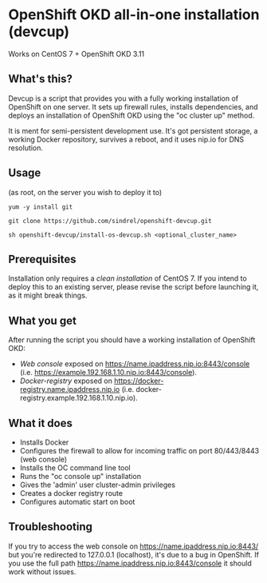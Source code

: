 # OpenShift OKD all-in-one installation (devcup)
Works on CentOS 7 + OpenShift OKD 3.11

## What's this?
Devcup is a script that provides you with a fully working installation of OpenShift on one server. It sets up firewall rules, installs dependencies, and deploys an installation of OpenShift OKD using the "oc cluster up" method. 

It is ment for semi-persistent development use. It's got persistent storage, a working Docker repository, survives a reboot, and it uses nip.io for DNS resolution.

## Usage
(as root, on the server you wish to deploy it to)

```yum -y install git```

```git clone https://github.com/sindrel/openshift-devcup.git```

```sh openshift-devcup/install-os-devcup.sh <optional_cluster_name>```

## Prerequisites
Installation only requires a *clean installation* of CentOS 7.
If you intend to deploy this to an existing server, please revise the script before launching it, as it might break things.

## What you get
After running the script you should have a working installation of OpenShift OKD:

- *Web console* exposed on https://name.ipaddress.nip.io:8443/console (i.e. https://example.192.168.1.10.nip.io:8443/console).
- *Docker-registry* exposed on https://docker-registry.name.ipaddress.nip.io (i.e. docker-registry.example.192.168.1.10.nip.io).

## What it does

- Installs Docker
- Configures the firewall to allow for incoming traffic on port 80/443/8443 (web console)
- Installs the OC command line tool
- Runs the "oc console up" installation
- Gives the 'admin' user cluster-admin privileges
- Creates a docker registry route
- Configures automatic start on boot

## Troubleshooting
If you try to access the web console on https://name.ipaddress.nip.io:8443/ but you're redirected to 127.0.0.1 (localhost), it's due to a bug in OpenShift. 
If you use the full path https://name.ipaddress.nip.io:8443/console it should work without issues.
